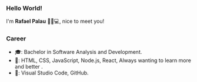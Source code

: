 ### Hello World! 
I'm **Rafael Palau** 👋👨💻, nice to meet you!

### Career
- 🎓: Bachelor in Software Analysis and Development.
- 💾: HTML, CSS, JavaScript, Node.js, React, Always wanting to learn more and better .
- 🔧: Visual Studio Code, GitHub.          


